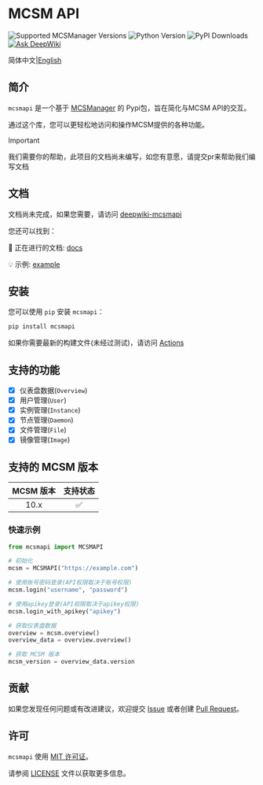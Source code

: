 # MCSM API

![Supported MCSManager Versions](https://img.shields.io/badge/Supported%20MCSManager%20Versions-10.x-blue)
![Python Version](https://img.shields.io/badge/Python%20Version-%3E%3D3.7-blue)
![PyPI Downloads](https://img.shields.io/pypi/dm/mcsmapi)
[![Ask DeepWiki](https://deepwiki.com/badge.svg)](https://deepwiki.com/molanp/mcsmapi)

简体中文|[English](README.md)

## 简介

`mcsmapi` 是一个基于 [MCSManager](https://github.com/MCSManager/MCSManager) 的 Pypi包，旨在简化与MCSM API的交互。

通过这个库，您可以更轻松地访问和操作MCSM提供的各种功能。

> [!important]
> 我们需要你的帮助，此项目的文档尚未编写，如您有意愿，请提交pr来帮助我们编写文档

## 文档

文档尚未完成，如果您需要，请访问 [deepwiki-mcsmapi](https://deepwiki.com/molanp/mcsmapi)

您还可以找到： 

📄 正在进行的文档: [docs](docs)

💡 示例: [example](example)

## 安装

您可以使用 `pip` 安装 `mcsmapi`：

```bash
pip install mcsmapi
```

如果你需要最新的构建文件(未经过测试)，请访问
[Actions](https://github.com/molanp/mcsmapi/actions/workflows/auto-build.yml)

## 支持的功能

- [x] 仪表盘数据(`Overview`)
- [x] 用户管理(`User`)
- [x] 实例管理(`Instance`)
- [x] 节点管理(`Daemon`)
- [x] 文件管理(`File`)
- [x] 镜像管理(`Image`)

## 支持的 MCSM 版本

| MCSM 版本 | 支持状态 |
| :---: | :---: |
| 10.x | ✅ |

### 快速示例

```python
from mcsmapi import MCSMAPI

# 初始化
mcsm = MCSMAPI("https://example.com")

# 使用账号密码登录(API权限取决于账号权限)
mcsm.login("username", "password")

# 使用apikey登录(API权限取决于apikey权限)
mcsm.login_with_apikey("apikey")

# 获取仪表盘数据
overview = mcsm.overview()
overview_data = overview.overview()

# 获取 MCSM 版本
mcsm_version = overview_data.version
```

## 贡献

如果您发现任何问题或有改进建议，欢迎提交 [Issue](https://github.com/molanp/mcsmapi/issues) 或者创建 [Pull Request](https://github.com/molanp/mcsmapi/pulls)。

## 许可

`mcsmapi` 使用 [MIT 许可证](https://opensource.org/licenses/MIT)。

请参阅 [LICENSE](LICENSE) 文件以获取更多信息。
